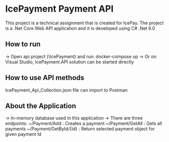 # IcePayment Payment API
This project is a technical assignment that is created for IcePay. The project is a .Net Core Web API application and it is developed using C# .Net 6.0

## How to run
-> Open api project (\IcePayment) and run: 
    docker-compose up 
-> Or on Visual Studio, IcePayment.API solution can be started directly

## How to use API methods
IcePayment_Api_Collection.json file can import to Postman

## About the Application
-> In-memory database used in this application
-> There are three endpoints:
   ~/Payment/Add : Creates a payment
   ~/Payment/GetAll : Gets all payments
   ~/Payment/GetById/{Id} : Return selected payment object for given payment Id
   
